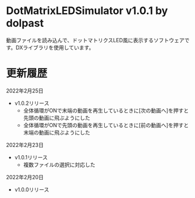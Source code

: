 # DotMatrixLEDSimulator v1.0.1 by dolpast
動画ファイルを読み込んで、ドットマトリクスLED風に表示するソフトウェアです。DXライブラリを使用しています。


# 更新履歴

2022年2月25日
- v1.0.2リリース
  - 全体循環がONで末端の動画を再生しているときに[次の動画へ]を押すと先頭の動画に飛ぶようにした
  - 全体循環がONで先頭の動画を再生しているときに[前の動画へ]を押すと末端の動画に飛ぶようにした

2022年2月23日
- v1.0.1リリース
  - 複数ファイルの選択に対応した

2022年2月20日
- v1.0.0リリース
